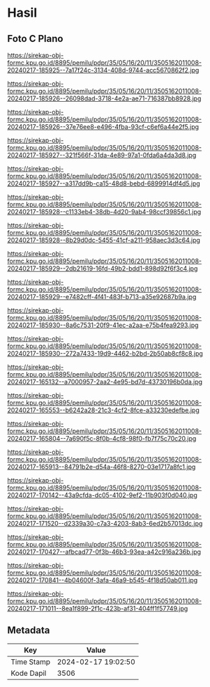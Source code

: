 # Hasil

## Foto C Plano

https://sirekap-obj-formc.kpu.go.id/8895/pemilu/pdpr/35/05/16/20/11/3505162011008-20240217-185925--7a17f24c-3134-408d-9744-acc5670862f2.jpg

https://sirekap-obj-formc.kpu.go.id/8895/pemilu/pdpr/35/05/16/20/11/3505162011008-20240217-185926--26098dad-3718-4e2a-ae71-716387bb8928.jpg

https://sirekap-obj-formc.kpu.go.id/8895/pemilu/pdpr/35/05/16/20/11/3505162011008-20240217-185926--37e76ee8-e496-4fba-93cf-c6ef6a44e2f5.jpg

https://sirekap-obj-formc.kpu.go.id/8895/pemilu/pdpr/35/05/16/20/11/3505162011008-20240217-185927--321f566f-31da-4e89-97a1-0fda6a4da3d8.jpg

https://sirekap-obj-formc.kpu.go.id/8895/pemilu/pdpr/35/05/16/20/11/3505162011008-20240217-185927--a317dd9b-ca15-48d8-bebd-6899914df4d5.jpg

https://sirekap-obj-formc.kpu.go.id/8895/pemilu/pdpr/35/05/16/20/11/3505162011008-20240217-185928--c1133eb4-38db-4d20-9ab4-98ccf39856c1.jpg

https://sirekap-obj-formc.kpu.go.id/8895/pemilu/pdpr/35/05/16/20/11/3505162011008-20240217-185928--8b29d0dc-5455-41cf-a211-958aec3d3c64.jpg

https://sirekap-obj-formc.kpu.go.id/8895/pemilu/pdpr/35/05/16/20/11/3505162011008-20240217-185929--2db21619-16fd-49b2-bdd1-898d92f6f3c4.jpg

https://sirekap-obj-formc.kpu.go.id/8895/pemilu/pdpr/35/05/16/20/11/3505162011008-20240217-185929--e7482cff-4f41-483f-b713-a35e92687b9a.jpg

https://sirekap-obj-formc.kpu.go.id/8895/pemilu/pdpr/35/05/16/20/11/3505162011008-20240217-185930--8a6c7531-20f9-41ec-a2aa-e75b4fea9293.jpg

https://sirekap-obj-formc.kpu.go.id/8895/pemilu/pdpr/35/05/16/20/11/3505162011008-20240217-185930--272a7433-19d9-4462-b2bd-2b50ab8cf8c8.jpg

https://sirekap-obj-formc.kpu.go.id/8895/pemilu/pdpr/35/05/16/20/11/3505162011008-20240217-165132--a7000957-2aa2-4e95-bd7d-43730196b0da.jpg

https://sirekap-obj-formc.kpu.go.id/8895/pemilu/pdpr/35/05/16/20/11/3505162011008-20240217-165553--b6242a28-21c3-4cf2-8fce-a33230edefbe.jpg

https://sirekap-obj-formc.kpu.go.id/8895/pemilu/pdpr/35/05/16/20/11/3505162011008-20240217-165804--7a690f5c-8f0b-4cf8-98f0-fb7f75c70c20.jpg

https://sirekap-obj-formc.kpu.go.id/8895/pemilu/pdpr/35/05/16/20/11/3505162011008-20240217-165913--84791b2e-d54a-46f8-8270-03e1717a8fc1.jpg

https://sirekap-obj-formc.kpu.go.id/8895/pemilu/pdpr/35/05/16/20/11/3505162011008-20240217-170142--43a9cfda-dc05-4102-9ef2-11b903f0d040.jpg

https://sirekap-obj-formc.kpu.go.id/8895/pemilu/pdpr/35/05/16/20/11/3505162011008-20240217-171520--d2339a30-c7a3-4203-8ab3-6ed2b57013dc.jpg

https://sirekap-obj-formc.kpu.go.id/8895/pemilu/pdpr/35/05/16/20/11/3505162011008-20240217-170427--afbcad77-0f3b-46b3-93ea-a42c916a236b.jpg

https://sirekap-obj-formc.kpu.go.id/8895/pemilu/pdpr/35/05/16/20/11/3505162011008-20240217-170841--4b04600f-3afa-46a9-b545-4f18d50ab011.jpg

https://sirekap-obj-formc.kpu.go.id/8895/pemilu/pdpr/35/05/16/20/11/3505162011008-20240217-171011--8ea1f899-2f1c-423b-af31-404ff1f57749.jpg


## Metadata

| Key        | Value               |
| ---------- | ------------------- |
| Time Stamp | 2024-02-17 19:02:50 |
| Kode Dapil | 3506                |



